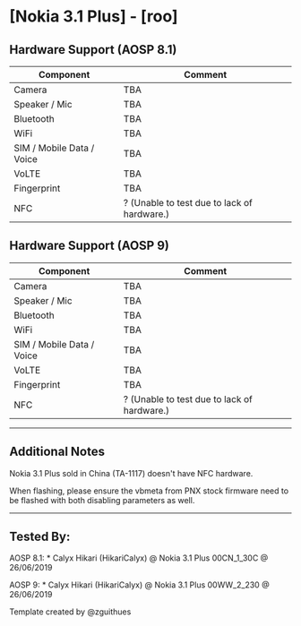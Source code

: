 # [Nokia 3.1 Plus] - [roo]

## Hardware Support (AOSP 8.1)
| Component                 |      Comment                                              |
|---------------------------|-----------------------------------------------------------|
| Camera                    | TBA                                                         |
| Speaker / Mic             | TBA                                                         |
| Bluetooth                 | TBA                                                         |
| WiFi                      | TBA                                                         |
| SIM / Mobile Data / Voice | TBA                                                         |
| VoLTE                     | TBA                                                         |
| Fingerprint               | TBA                                                         |
| NFC                       | ? (Unable to test due to lack of hardware.)               |

## Hardware Support (AOSP 9)
| Component                 |      Comment                                              |
|---------------------------|-----------------------------------------------------------|
| Camera                    | TBA                                                         |
| Speaker / Mic             | TBA                                                         |
| Bluetooth                 | TBA                                                         |
| WiFi                      | TBA                                                         |
| SIM / Mobile Data / Voice | TBA                                                         |
| VoLTE                     | TBA                                                         |
| Fingerprint               | TBA                                                         |
| NFC                       | ? (Unable to test due to lack of hardware.)               |

***
## Additional Notes

Nokia 3.1 Plus sold in China (TA-1117) doesn't have NFC hardware.

When flashing, please ensure the vbmeta from PNX stock firmware need to be flashed with both disabling parameters as well.

***


## Tested By:
AOSP 8.1: * Calyx Hikari (HikariCalyx) @ Nokia 3.1 Plus 00CN_1_30C @ 26/06/2019

AOSP 9: * Calyx Hikari (HikariCalyx) @ Nokia 3.1 Plus 00WW_2_230 @ 26/06/2019

Template created by @zguithues